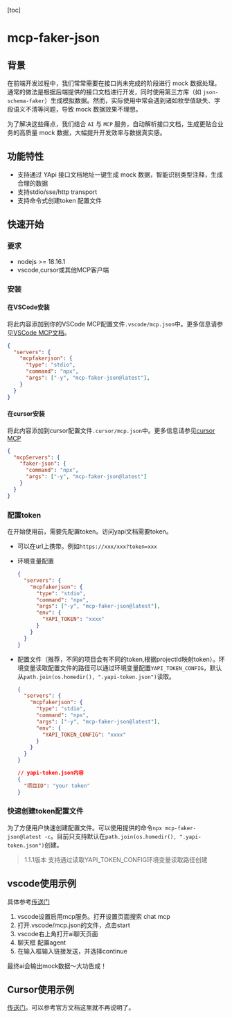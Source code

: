 [toc]

# mcp-faker-json

## 背景

在前端开发过程中，我们常常需要在接口尚未完成的阶段进行 mock 数据处理。通常的做法是根据后端提供的接口文档进行开发，同时使用第三方库（如 `json-schema-faker`）生成模拟数据。然而，实际使用中常会遇到诸如枚举值缺失、字段语义不清等问题，导致 mock 数据效果不理想。

为了解决这些痛点，我们结合 `AI` 与 `MCP` 服务，自动解析接口文档，生成更贴合业务的高质量 mock 数据，大幅提升开发效率与数据真实感。

## 功能特性

- 支持通过 YApi 接口文档地址一键生成 mock 数据，智能识别类型注释，生成合理的数据
- 支持stdio/sse/http transport
- 支持命令式创建token 配置文件

## 快速开始

### 要求

- nodejs >= 18.16.1
- vscode,cursor或其他MCP客户端


### 安装

#### 在VSCode安装

将此内容添加到你的VSCode MCP配置文件`.vscode/mcp.json`中。更多信息请参见[VSCode MCP文档](https://code.visualstudio.com/docs/copilot/chat/mcp-servers)。
```json
{
  "servers": {
    "mcpfakerjson": {
      "type": "stdio",
      "command": "npx",
      "args": ["-y", "mcp-faker-json@latest"],
    }
  }
}
```
#### 在cursor安装

将此内容添加到cursor配置文件`.cursor/mcp.json`中。更多信息请参见[cursor MCP](https://docs.cursor.com/zh/context/mcp#%E5%AE%89%E8%A3%85-mcp-%E6%9C%8D%E5%8A%A1%E5%99%A8)

```json
{
  "mcpServers": {
    "faker-json": {
      "command": "npx",
      "args": ["-y", "mcp-faker-json@latest"]
    }
  }
}
```



### 配置token

在开始使用前，需要先配置token。访问yapi文档需要token。

- 可以在url上携带。例如`https://xxx/xxx?token=xxx`

- 环境变量配置
  ```json
  {
    "servers": {
      "mcpfakerjson": {
        "type": "stdio",
        "command": "npx",
        "args": ["-y", "mcp-faker-json@latest"],
        "env": {
          "YAPI_TOKEN": "xxxx"
        }
      }
    }
  }
  ```

  

- 配置文件（推荐，不同的项目会有不同的token,根据projectId映射token）。环境变量读取配置文件的路径可以通过环境变量配置`YAPI_TOKEN_CONFIG`，默认从`path.join(os.homedir(), ".yapi-token.json")`读取。
  ```json
  {
    "servers": {
      "mcpfakerjson": {
        "type": "stdio",
        "command": "npx",
        "args": ["-y", "mcp-faker-json@latest"],
        "env": {
          "YAPI_TOKEN_CONFIG": "xxxx"
        }
      }
    }
  }
  
  // yapi-token.json内容
  {
    "项目ID": "your token"
  }
  ```

### 快速创建token配置文件

为了方便用户快速创建配置文件。可以使用提供的命令`npx mcp-faker-json@latest -c`。目前只支持默认在`path.join(os.homedir(), ".yapi-token.json")`创建。

> 1.1.1版本 支持通过读取YAPI_TOKEN_CONFIG环境变量读取路径创建


## vscode使用示例
具体参考[传送门](https://code.visualstudio.com/docs/copilot/chat/mcp-servers)
1. vscode设置启用mcp服务。打开设置页面搜索 chat mcp
2. 打开.vscode/mcp.json的文件，点击start
3. vscode右上角打开ai聊天页面
4. 聊天框 配置agent
5. 在输入框输入链接发送，并选择continue

最终ai会输出mock数据～大功告成！

## Cursor使用示例

[传送门](https://docs.cursor.com/zh/context/mcp#%E4%BD%BF%E7%94%A8-mcp-json)。可以参考官方文档这里就不再说明了。
